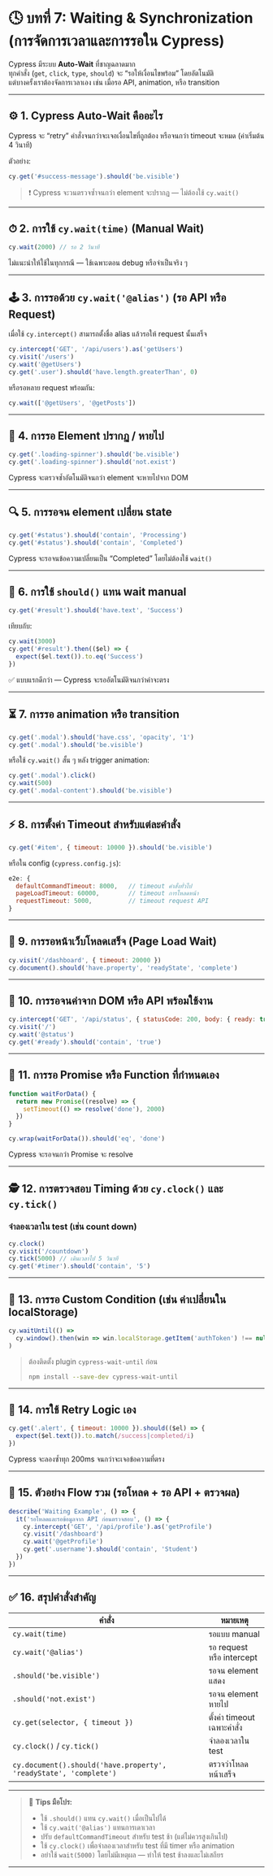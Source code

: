 # 🕓 บทที่ 7: Waiting & Synchronization (การจัดการเวลาและการรอใน Cypress)

Cypress มีระบบ **Auto-Wait** ที่ชาญฉลาดมาก  
ทุกคำสั่ง (`get`, `click`, `type`, `should`) จะ “รอให้เงื่อนไขพร้อม” โดยอัตโนมัติ  
แต่บางครั้งเราต้องจัดการเวลาเอง เช่น เมื่อรอ API, animation, หรือ transition

---

## ⚙️ 1. Cypress Auto-Wait คืออะไร

Cypress จะ “retry” คำสั่งจนกว่าจะเจอเงื่อนไขที่ถูกต้อง หรือจนกว่า timeout จะหมด (ค่าเริ่มต้น 4 วินาที)

ตัวอย่าง:
```js
cy.get('#success-message').should('be.visible')
```

> ❗ Cypress จะวนตรวจซ้ำจนกว่า element จะปรากฏ — ไม่ต้องใช้ `cy.wait()`

---

## ⏱ 2. การใช้ `cy.wait(time)` (Manual Wait)

```js
cy.wait(2000) // รอ 2 วินาที
```

ไม่แนะนำให้ใช้ในทุกกรณี — ใช้เฉพาะตอน debug หรือจำเป็นจริง ๆ

---

## 🕹 3. การรอด้วย `cy.wait('@alias')` (รอ API หรือ Request)

เมื่อใช้ `cy.intercept()` สามารถตั้งชื่อ alias แล้วรอให้ request นั้นเสร็จ

```js
cy.intercept('GET', '/api/users').as('getUsers')
cy.visit('/users')
cy.wait('@getUsers')
cy.get('.user').should('have.length.greaterThan', 0)
```

หรือรอหลาย request พร้อมกัน:
```js
cy.wait(['@getUsers', '@getPosts'])
```

---

## 🧩 4. การรอ Element ปรากฏ / หายไป

```js
cy.get('.loading-spinner').should('be.visible')
cy.get('.loading-spinner').should('not.exist')
```

Cypress จะตรวจซ้ำอัตโนมัติจนกว่า element จะหายไปจาก DOM

---

## 🔍 5. การรอจน element เปลี่ยน state

```js
cy.get('#status').should('contain', 'Processing')
cy.get('#status').should('contain', 'Completed')
```

Cypress จะรอจนข้อความเปลี่ยนเป็น “Completed” โดยไม่ต้องใช้ `wait()`

---

## 🧠 6. การใช้ `should()` แทน wait manual

```js
cy.get('#result').should('have.text', 'Success')
```

เทียบกับ:
```js
cy.wait(3000)
cy.get('#result').then(($el) => {
  expect($el.text()).to.eq('Success')
})
```

✅ แบบแรกดีกว่า — Cypress จะรออัตโนมัติจนกว่าค่าจะตรง

---

## ⏳ 7. การรอ animation หรือ transition

```js
cy.get('.modal').should('have.css', 'opacity', '1')
cy.get('.modal').should('be.visible')
```

หรือใช้ `cy.wait()` สั้น ๆ หลัง trigger animation:
```js
cy.get('.modal').click()
cy.wait(500)
cy.get('.modal-content').should('be.visible')
```

---

## ⚡ 8. การตั้งค่า Timeout สำหรับแต่ละคำสั่ง

```js
cy.get('#item', { timeout: 10000 }).should('be.visible')
```

หรือใน config (`cypress.config.js`):

```js
e2e: {
  defaultCommandTimeout: 8000,   // timeout คำสั่งทั่วไป
  pageLoadTimeout: 60000,        // timeout การโหลดหน้า
  requestTimeout: 5000,          // timeout request API
}
```

---

## 🔄 9. การรอหน้าเว็บโหลดเสร็จ (Page Load Wait)

```js
cy.visit('/dashboard', { timeout: 20000 })
cy.document().should('have.property', 'readyState', 'complete')
```

---

## 🧮 10. การรอจนค่าจาก DOM หรือ API พร้อมใช้งาน

```js
cy.intercept('GET', '/api/status', { statusCode: 200, body: { ready: true } }).as('status')
cy.visit('/')
cy.wait('@status')
cy.get('#ready').should('contain', 'true')
```

---

## 🧩 11. การรอ Promise หรือ Function ที่กำหนดเอง

```js
function waitForData() {
  return new Promise((resolve) => {
    setTimeout(() => resolve('done'), 2000)
  })
}

cy.wrap(waitForData()).should('eq', 'done')
```

Cypress จะรอจนกว่า Promise จะ resolve

---

## 🕵️ 12. การตรวจสอบ Timing ด้วย `cy.clock()` และ `cy.tick()`

### จำลองเวลาใน test (เช่น count down)
```js
cy.clock()
cy.visit('/countdown')
cy.tick(5000) // เดินเวลาไป 5 วินาที
cy.get('#timer').should('contain', '5')
```

---

## 🧠 13. การรอ Custom Condition (เช่น ค่าเปลี่ยนใน localStorage)

```js
cy.waitUntil(() => 
  cy.window().then(win => win.localStorage.getItem('authToken') !== null)
)
```

> ต้องติดตั้ง plugin `cypress-wait-until` ก่อน  
> ```bash
> npm install --save-dev cypress-wait-until
> ```

---

## 🧰 14. การใช้ Retry Logic เอง

```js
cy.get('.alert', { timeout: 10000 }).should(($el) => {
  expect($el.text()).to.match(/success|completed/i)
})
```

Cypress จะลองซ้ำทุก 200ms จนกว่าจะเจอข้อความที่ตรง

---

## 🧩 15. ตัวอย่าง Flow รวม (รอโหลด + รอ API + ตรวจผล)

```js
describe('Waiting Example', () => {
  it('รอโหลดและรอข้อมูลจาก API ก่อนตรวจสอบ', () => {
    cy.intercept('GET', '/api/profile').as('getProfile')
    cy.visit('/dashboard')
    cy.wait('@getProfile')
    cy.get('.username').should('contain', 'Student')
  })
})
```

---

## ✅ 16. สรุปคำสั่งสำคัญ

| คำสั่ง | หมายเหตุ |
|----------|-----------|
| `cy.wait(time)` | รอแบบ manual |
| `cy.wait('@alias')` | รอ request หรือ intercept |
| `.should('be.visible')` | รอจน element แสดง |
| `.should('not.exist')` | รอจน element หายไป |
| `cy.get(selector, { timeout })` | ตั้งค่า timeout เฉพาะคำสั่ง |
| `cy.clock()` / `cy.tick()` | จำลองเวลาใน test |
| `cy.document().should('have.property', 'readyState', 'complete')` | ตรวจว่าโหลดหน้าเสร็จ |

---

> 💬 **Tips มือโปร:**  
> - ใช้ `.should()` แทน `cy.wait()` เมื่อเป็นไปได้  
> - ใช้ `cy.wait('@alias')` แทนการเดาเวลา  
> - ปรับ `defaultCommandTimeout` สำหรับ test ช้า (แต่ไม่ควรสูงเกินไป)  
> - ใช้ `cy.clock()` เพื่อจำลองเวลาสำหรับ test ที่มี timer หรือ animation  
> - อย่าใช้ `wait(5000)` โดยไม่มีเหตุผล — ทำให้ test ช้าลงและไม่เสถียร  

---
